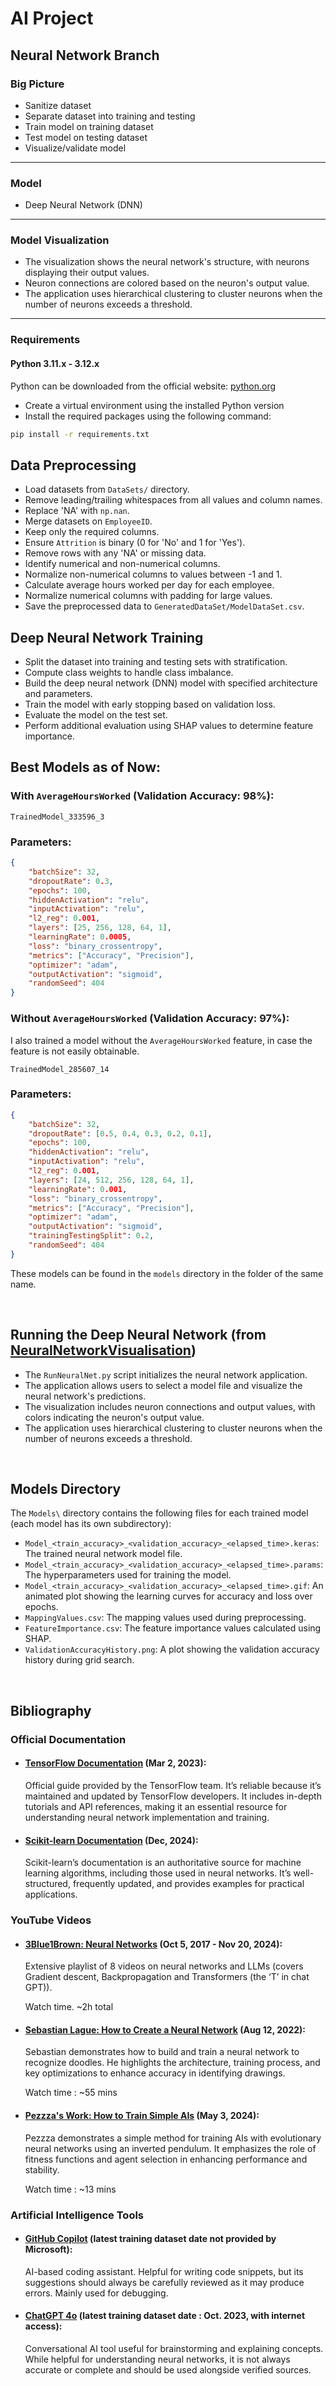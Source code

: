 # AI Project

## Neural Network Branch

### Big Picture
- Sanitize dataset
- Separate dataset into training and testing
- Train model on training dataset
- Test model on testing dataset
- Visualize/validate model

---

### Model
- Deep Neural Network (DNN)

---

### Model Visualization
- The visualization shows the neural network's structure, with neurons displaying their output values.
- Neuron connections are colored based on the neuron's output value.
- The application uses hierarchical clustering to cluster neurons when the number of neurons exceeds a threshold.

---

### Requirements
#### Python 3.11.x - 3.12.x

Python can be downloaded from the official website: [python.org](https://www.python.org/downloads/)

- Create a virtual environment using the installed Python version
- Install the required packages using the following command:

```bash
pip install -r requirements.txt
```


## Data Preprocessing
- Load datasets from `DataSets/` directory.
- Remove leading/trailing whitespaces from all values and column names.
- Replace 'NA' with `np.nan`.
- Merge datasets on `EmployeeID`.
- Keep only the required columns.
- Ensure `Attrition` is binary (0 for 'No' and 1 for 'Yes').
- Remove rows with any 'NA' or missing data.
- Identify numerical and non-numerical columns.
- Normalize non-numerical columns to values between -1 and 1.
- Calculate average hours worked per day for each employee.
- Normalize numerical columns with padding for large values.
- Save the preprocessed data to `GeneratedDataSet/ModelDataSet.csv`.



## Deep Neural Network Training
- Split the dataset into training and testing sets with stratification.
- Compute class weights to handle class imbalance.
- Build the deep neural network (DNN) model with specified architecture and parameters.
- Train the model with early stopping based on validation loss.
- Evaluate the model on the test set.
- Perform additional evaluation using SHAP values to determine feature importance.



## Best Models as of Now:
### With `AverageHoursWorked` (Validation Accuracy: 98%):

`TrainedModel_333596_3`

### Parameters:
```json
{
    "batchSize": 32,
    "dropoutRate": 0.3,
    "epochs": 100,
    "hiddenActivation": "relu",
    "inputActivation": "relu",
    "l2_reg": 0.001,
    "layers": [25, 256, 128, 64, 1],
    "learningRate": 0.0005,
    "loss": "binary_crossentropy",
    "metrics": ["Accuracy", "Precision"],
    "optimizer": "adam",
    "outputActivation": "sigmoid",
    "randomSeed": 404
}
```

### Without `AverageHoursWorked` (Validation Accuracy: 97%):

I also trained a model without the `AverageHoursWorked` feature, in case the feature is not easily obtainable.

`TrainedModel_285607_14`

### Parameters:
```json
{
    "batchSize": 32,
    "dropoutRate": [0.5, 0.4, 0.3, 0.2, 0.1],
    "epochs": 100,
    "hiddenActivation": "relu",
    "inputActivation": "relu",
    "l2_reg": 0.001,
    "layers": [24, 512, 256, 128, 64, 1],
    "learningRate": 0.001,
    "loss": "binary_crossentropy",
    "metrics": ["Accuracy", "Precision"],
    "optimizer": "adam",
    "outputActivation": "sigmoid",
    "trainingTestingSplit": 0.2,
    "randomSeed": 404
}
```

These models can be found in the `models` directory in the folder of the same name.

<br>

## Running the Deep Neural Network (from [NeuralNetworkVisualisation](https://github.com/TheAypisamFpv/NeuralNetworkVisualisation))
- The `RunNeuralNet.py` script initializes the neural network application.
- The application allows users to select a model file and visualize the neural network's predictions.
- The visualization includes neuron connections and output values, with colors indicating the neuron's output value.
- The application uses hierarchical clustering to cluster neurons when the number of neurons exceeds a threshold.

<br>

## Models Directory
The `Models\` directory contains the following files for each trained model (each model has its own subdirectory):
- `Model_<train_accuracy>_<validation_accuracy>_<elapsed_time>.keras`: The trained neural network model file.
- `Model_<train_accuracy>_<validation_accuracy>_<elapsed_time>.params`: The hyperparameters used for training the model.
- `Model_<train_accuracy>_<validation_accuracy>_<elapsed_time>.gif`: An animated plot showing the learning curves for accuracy and loss over epochs.
- `MappingValues.csv`: The mapping values used during preprocessing.
- `FeatureImportance.csv`: The feature importance values calculated using SHAP.
- `ValidationAccuracyHistory.png`: A plot showing the validation accuracy history during grid search.

<br>

## Bibliography
### Official Documentation
- #### [TensorFlow Documentation](https://www.tensorflow.org/guide) (Mar 2, 2023):
    Official guide provided by the TensorFlow team. It’s reliable because it’s maintained and updated by TensorFlow developers. It includes in-depth tutorials and API references, making it an essential resource for understanding neural network implementation and training.

- #### [Scikit-learn Documentation](https://scikit-learn.org/stable/documentation.html) (Dec, 2024):
    Scikit-learn’s documentation is an authoritative source for machine learning algorithms, including those used in neural networks. It’s well-structured, frequently updated, and provides examples for practical applications.

### YouTube Videos
- #### [3Blue1Brown: Neural Networks](https://www.youtube.com/playlist?list=PLZHQObOWTQDNU6R1_67000Dx_ZCJB-3pi) (Oct 5, 2017 - Nov 20, 2024):
    Extensive playlist of 8 videos on neural networks and LLMs (covers Gradient descent, Backpropagation and Transformers (the ‘T’ in chat GPT)).

    Watch time. ~2h total

- #### [Sebastian Lague: How to Create a Neural Network](https://www.youtube.com/watch?v=hfMk-kjRv4c) (Aug 12, 2022):
    Sebastian demonstrates how to build and train a neural network to recognize doodles. He highlights the architecture, training process, and key optimizations to enhance accuracy in identifying drawings.

    Watch time : ~55 mins

- #### [Pezzza's Work: How to Train Simple AIs](https://www.youtube.com/watch?v=EvV5Qtp_fYg) (May 3, 2024):
    Pezzza demonstrates a simple method for training AIs with evolutionary neural networks using an inverted pendulum. It emphasizes the role of fitness functions and agent selection in enhancing performance and stability.

    Watch time : ~13 mins

### Artificial Intelligence Tools
- #### [GitHub Copilot](https://github.com/features/copilot) (latest training dataset date not provided by Microsoft):
    AI-based coding assistant. Helpful for writing code snippets, but its suggestions should always be carefully reviewed as it may produce errors.
Mainly used for debugging.

- #### [ChatGPT 4o](https://openai.com/chatgpt) (latest training dataset date : Oct. 2023, with internet access):
    Conversational AI tool useful for brainstorming and explaining concepts. While helpful for understanding neural networks, it is not always accurate or complete and should be used alongside verified sources.
